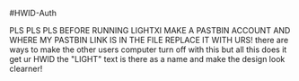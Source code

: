 #HWID-Auth

PLS PLS PLS BEFORE RUNNING LIGHTXI MAKE A PASTBIN ACCOUNT AND WHERE MY PASTBIN LINK IS IN THE FILE REPLACE IT WITH URS!
there are ways to make the other users computer turn off with this but all this does it get ur HWID
the "LIGHT" text is there as a name and make the design look clearner!
